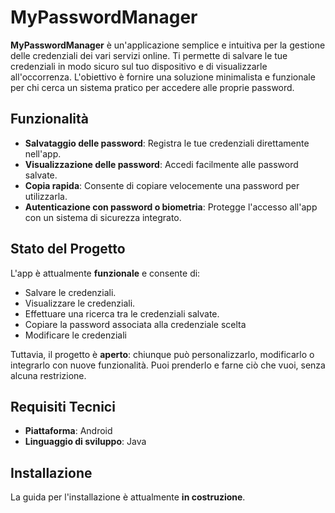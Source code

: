 # MyPasswordManager

**MyPasswordManager** è un'applicazione semplice e intuitiva per la gestione delle credenziali dei vari servizi online. Ti permette di salvare le tue credenziali in modo sicuro sul tuo dispositivo e di visualizzarle all'occorrenza. L'obiettivo è fornire una soluzione minimalista e funzionale per chi cerca un sistema pratico per accedere alle proprie password.

## Funzionalità

- **Salvataggio delle password**: Registra le tue credenziali direttamente nell'app.
- **Visualizzazione delle password**: Accedi facilmente alle password salvate.
- **Copia rapida**: Consente di copiare velocemente una password per utilizzarla.
- **Autenticazione con password o biometria**: Protegge l'accesso all'app con un sistema di sicurezza integrato.
 
## Stato del Progetto

L'app è attualmente **funzionale** e consente di:
- Salvare le credenziali.
- Visualizzare le credenziali.
- Effettuare una ricerca tra le credenziali salvate.
- Copiare la password associata alla credenziale scelta
- Modificare le credenziali

Tuttavia, il progetto è **aperto**: chiunque può personalizzarlo, modificarlo o integrarlo con nuove funzionalità. Puoi prenderlo e farne ciò che vuoi, senza alcuna restrizione.

## Requisiti Tecnici

- **Piattaforma**: Android
- **Linguaggio di sviluppo**: Java

## Installazione

La guida per l'installazione è attualmente **in costruzione**. 